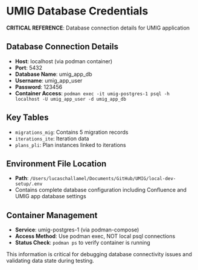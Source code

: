 # UMIG Database Credentials

**CRITICAL REFERENCE**: Database connection details for UMIG application

## Database Connection Details
- **Host**: localhost (via podman container)
- **Port**: 5432
- **Database Name**: umig_app_db
- **Username**: umig_app_user  
- **Password**: 123456
- **Container Access**: `podman exec -it umig-postgres-1 psql -h localhost -U umig_app_user -d umig_app_db`

## Key Tables
- `migrations_mig`: Contains 5 migration records
- `iterations_ite`: Iteration data
- `plans_pli`: Plan instances linked to iterations

## Environment File Location
- **Path**: `/Users/lucaschallamel/Documents/GitHub/UMIG/local-dev-setup/.env`
- Contains complete database configuration including Confluence and UMIG app database settings

## Container Management
- **Service**: umig-postgres-1 (via podman-compose)
- **Access Method**: Use podman exec, NOT local psql connections
- **Status Check**: `podman ps` to verify container is running

This information is critical for debugging database connectivity issues and validating data state during testing.